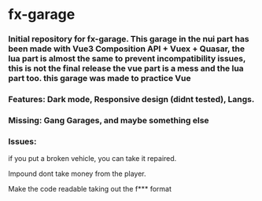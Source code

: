 # fx-garage

### Initial repository for fx-garage. This garage in the nui part has been made with Vue3 Composition API + Vuex + Quasar, the lua part is almost the same to prevent incompatibility issues, this is not the final release the vue part is a mess and the lua part too. this garage was made to practice Vue

### Features: Dark mode, Responsive design (didnt tested), Langs.

### Missing: Gang Garages, and maybe something else

### Issues: 
if you put a broken vehicle, you can take it repaired.

Impound dont take money from the player.

Make the code readable taking out the f*** format
